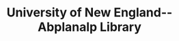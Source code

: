 ---
layout: repo
title: "University of New England--Abplanalp Library"
id: 3244
permalink: repos/3244/
---